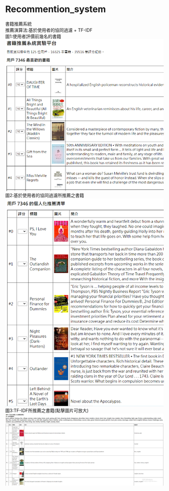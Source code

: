 # Recommention_system
書籍推薦系統\
推薦演算法:基於使用者的協同過濾 + TF-IDF\
圖1:使用者評價前幾名的書籍\
![](img/11.png)\
圖2:基於使用者的協同過濾所推薦之書籍\
![](img/2.png)\
圖3:TF-IDF所推薦之書籍(點擊圖片可放大)\
![](img/3.png)

